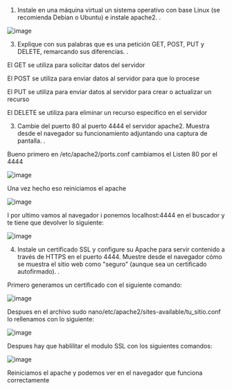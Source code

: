 1. Instale en una máquina virtual un sistema operativo con base Linux (se recomienda Debian o Ubuntu) e instale apache2. .
   
 ![image](https://github.com/EricCipresGonz/despliegue-de-aplicaciones-web/assets/144775307/7cc2a489-2a8c-4c44-8a28-c8286bce53c6)
 

3. Explique con sus palabras que es una petición GET, POST, PUT y DELETE, remarcando sus diferencias. .  

El GET se utiliza para solicitar datos del servidor  

El POST se utiliza para enviar datos al servidor para que lo procese 

El PUT se utiliza para enviar datos al servidor para crear o actualizar un recurso 

El DELETE se utiliza para eliminar un recurso especifico en el servidor 


 

3. Cambie del puerto 80 al puerto 4444 el servidor apache2. Muestra desde el navegador su funcionamiento adjuntando una captura de pantalla. .  


Bueno primero en /etc/apache2/ports.conf cambiamos el Listen 80 por el 4444 

![image](https://github.com/EricCipresGonz/despliegue-de-aplicaciones-web/assets/144775307/55354da2-70ab-4a6a-9981-4ef284b169f3)

Una vez hecho eso reiniciamos el apache 

![image](https://github.com/EricCipresGonz/despliegue-de-aplicaciones-web/assets/144775307/e91b4fdb-cd5b-4ed7-b355-aa4526836668)

I por ultimo vamos al navegador i ponemos localhost:4444 en el buscador y te tiene que devolver lo siguiente: 


![image](https://github.com/EricCipresGonz/despliegue-de-aplicaciones-web/assets/144775307/73e5dec9-1830-4c5a-b2c0-4fa555570e6c)


4. Instale un certificado SSL y configure su Apache para servir contenido a través de HTTPS en el puerto 4444. Muestre desde el navegador cómo se muestra el sitio web como "seguro" (aunque sea un certificado autofirmado). .  

Primero generamos un certificado con el siguiente comando: 

![image](https://github.com/EricCipresGonz/despliegue-de-aplicaciones-web/assets/144775307/4e959e98-f587-4070-bb4e-9b82d1e20559)

Despues en el archivo sudo nano/etc/apache2/sites-available/tu_sitio.conf lo rellenamos con lo siguiente: 

![image](https://github.com/EricCipresGonz/despliegue-de-aplicaciones-web/assets/144775307/4da81108-c971-4b93-8648-90c4507dc9df)

Despues hay que hablilitar el modulo SSL con los siguientes comandos: 


![image](https://github.com/EricCipresGonz/despliegue-de-aplicaciones-web/assets/144775307/21a893fe-f2b0-4568-9e5e-218732814e5b)


Reiniciamos el apache y  podemos ver en el navegador que funciona correctamente 
